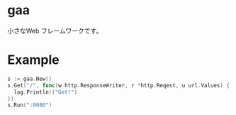# gaa  
小さなWeb フレームワークです。  
# Example
```go
s := gaa.New()
s.Get("/", func(w http.ResponseWriter, r *http.Reqest, u url.Values) {
  log.Println!("Get!")
})
s.Run(":8080")
```
